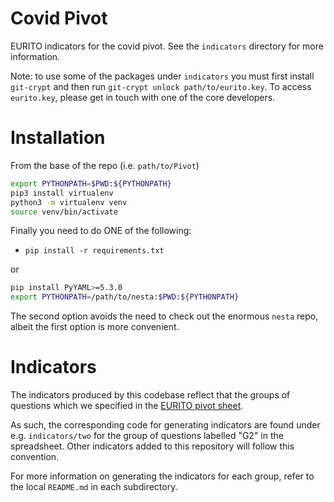 Covid Pivot
===========

EURITO indicators for the covid pivot. See the `indicators` directory for more information.

Note: to use some of the packages under `indicators` you must first install `git-crypt` and then run `git-crypt unlock path/to/eurito.key`. To access `eurito.key`, please get in touch with one of the core developers.


Installation
============

From the base of the repo (i.e. `path/to/Pivot`)

```bash
export PYTHONPATH=$PWD:${PYTHONPATH}
pip3 install virtualenv
python3 -m virtualenv venv
source venv/bin/activate
```

Finally you need to do ONE of the following:

* `pip install -r requirements.txt`

or

```bash
pip install PyYAML>=5.3.0
export PYTHONPATH=/path/to/nesta:$PWD:${PYTHONPATH}
```

The second option avoids the need to check out the enormous `nesta` repo, albeit the first option is more convenient.

Indicators
==========

The indicators produced by this codebase reflect that the groups of questions which we specified in the [EURITO pivot sheet](https://docs.google.com/spreadsheets/d/1wGuMsNT1JqQqIHJmMYabSx33XngEsvlZ85r48zeQNGo/edit#gid=1225574529).

As such, the corresponding code for generating indicators are found under e.g. `indicators/two` for the group of questions labelled "G2" in the spreadsheet. Other indicators added to this repository will follow this convention.

For more information on generating the indicators for each group, refer to the local `README.md` in each subdirectory.
